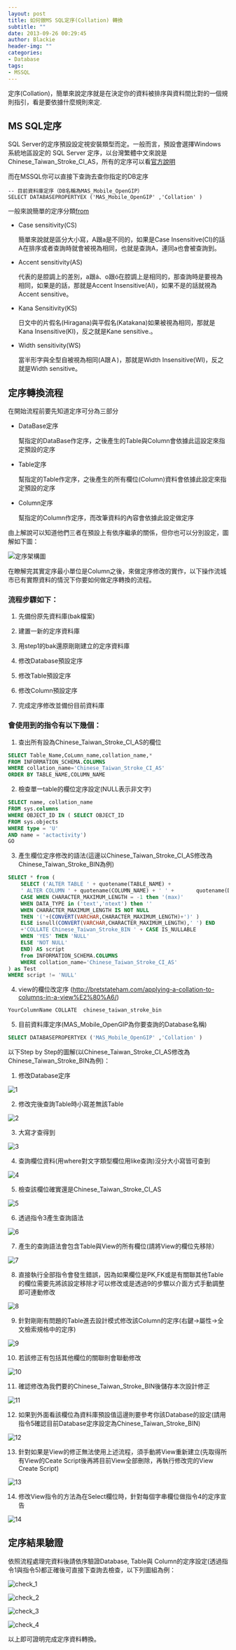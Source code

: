```yaml
---
layout: post
title: 如何做MS SQL定序(Collation) 轉換
subtitle: ""
date: 2013-09-26 00:29:45
author: Blackie
header-img: ""
categories:
- Database
tags:
- MSSQL
---
```


定序(Collation)，簡單來說定序就是在決定你的資料被排序與資料間比對的一個規則指引，看是要依據什麼規則來定.

<!-- More -->

## MS SQL定序

SQL Server的定序預設設定視安裝類型而定。一般而言，預設會選擇Windows 系統地區設定的 SQL Server 定序，以台灣繁體中文來說是Chinese_Taiwan_Stroke_CI_AS，所有的定序可以看[官方說明](http://technet.microsoft.com/en-us/library/ms188046.aspx)

而在MSSQL你可以直接下查詢去查你指定的DB定序

	-- 目前資料庫定序（DB名稱為MAS_Mobile_OpenGIP）
	SELECT DATABASEPROPERTYEX ('MAS_Mobile_OpenGIP' ,'Collation' )

一般來說簡單的定序分類[from](http://www.dotblogs.com.tw/jimmyyu/archive/2009/08/30/10320.aspx)

- Case sensitivity(CS)

	簡單來說就是區分大小寫，A跟a是不同的，如果是Case Insensitive(CI)的話A在排序或者查詢時就會被視為相同，也就是查詢A，連同a也會被查詢到。

- Accent sensitivity(AS)

	代表的是腔調上的差別，a跟á、o跟ó在腔調上是相同的，那查詢時是要視為相同，如果是的話，那就是Accent Insensitive(AI)，如果不是的話就視為Accent sensitive。

- Kana Sensitivity(KS)

	日文中的片假名(Hiragana)與平假名(Katakana)如果被視為相同，那就是Kana Insensitive(KI)，反之就是Kane sensitive.。

- Width sensitivity(WS)

	當半形字與全型自被視為相同(A跟Ａ)，那就是Width Insensitive(WI)，反之就是Width sensitive。


## 定序轉換流程

在開始流程前要先知道定序可分為三部分

- DataBase定序

	幫指定的DataBase作定序，之後產生的Table與Column會依據此這設定來指定預設的定序

- Table定序

	幫指定的Table作定序，之後產生的所有欄位(Column)資料會依據此設定來指定預設的定序


- Column定序

	幫指定的Column作定序，而改筆資料的內容會依據此設定做定序

由上解說可以知道他們三者在預設上有依序繼承的關係，但你也可以分別設定，圖解如下圖：

![定序架構圖](%E6%9E%B6%E6%A7%8B%E5%9C%96.png)

在瞭解完其實定序最小單位是Column之後，來做定序修改的實作，以下操作流城市已有實際資料的情況下你要如何做定序轉換的流程。

### 流程步驟如下：

1. 先備份原先資料庫(bak檔案)

2. 建置一新的定序資料庫

3. 用step1的bak還原剛剛建立的定序資料庫

4. 修改Database預設定序

5. 修改Table預設定序

6. 修改Column預設定序

7. 完成定序修改並備份目前資料庫  

### 會使用到的指令有以下幾個：

1. 查出所有設為Chinese_Taiwan_Stroke_CI_AS的欄位

```sql
SELECT Table_Name,CoLumn_name,collation_name,*
FROM INFORMATION_SCHEMA.COLUMNS
WHERE collation_name='Chinese_Taiwan_Stroke_CI_AS'
ORDER BY TABLE_NAME,COLUMN_NAME
```

2. 檢查單一table的欄位定序設定(NULL表示非文字)

```sql
SELECT name, collation_name
FROM sys.columns
WHERE OBJECT_ID IN ( SELECT OBJECT_ID
FROM sys.objects
WHERE type = 'U'
AND name = 'actactivity')
GO
```

3. 產生欄位定序修改的語法(這邊以Chinese_Taiwan_Stroke_CI_AS修改為Chinese_Taiwan_Stroke_BIN為例)

```sql
SELECT * from (
	SELECT ('ALTER TABLE ' + quotename(TABLE_NAME) +
	' ALTER COLUMN ' + quotename(COLUMN_NAME) + ' ' + 		quotename(DATA_TYPE) +
	CASE WHEN CHARACTER_MAXIMUM_LENGTH = -1 then '(max)'
	WHEN DATA_TYPE in ('text','ntext') then ''
	WHEN CHARACTER_MAXIMUM_LENGTH IS NOT NULL
	THEN '('+(CONVERT(VARCHAR,CHARACTER_MAXIMUM_LENGTH)+')' )
	ELSE isnull(CONVERT(VARCHAR,CHARACTER_MAXIMUM_LENGTH),' ') END
	+'COLLATE Chinese_Taiwan_Stroke_BIN ' + CASE IS_NULLABLE
	WHEN 'YES' THEN 'NULL'
	ELSE 'NOT NULL'
	END) AS script
	from INFORMATION_SCHEMA.COLUMNS
	WHERE collation_name='Chinese_Taiwan_Stroke_CI_AS'
) as Test
WHERE script != 'NULL'
```

4. view的欄位改定序 (http://bretstateham.com/applying-a-collation-to-columns-in-a-view%E2%80%A6/)

```sql
YourColumnName COLLATE  chinese_taiwan_stroke_bin
```

5. 目前資料庫定序(MAS_Mobile_OpenGIP為你要查詢的Database名稱)

```sql
SELECT DATABASEPROPERTYEX ('MAS_Mobile_OpenGIP' ,'Collation' )
```

以下Step by Step的圖解(以Chinese_Taiwan_Stroke_CI_AS修改為Chinese_Taiwan_Stroke_BIN為例)：

1. 修改Database定序

![1](1.PNG)

2. 修改完後查詢Table時小寫差無該Table

![2](2.PNG)

3. 大寫才查得到

![3](3.PNG)

4. 查詢欄位資料(用where對文字類型欄位用like查詢)沒分大小寫皆可查到

![4](4.PNG)

5. 檢查該欄位確實還是Chinese_Taiwan_Stroke_CI_AS

![5](5.PNG)

6. 透過指令3產生查詢語法

![6](6.PNG)

7. 產生的查詢語法會包含Table與View的所有欄位(請將View的欄位先移除）

![7](7.PNG)

8. 直接執行全部指令會發生錯誤，因為如果欄位是PK,FK或是有關聯其他Table的欄位需要先將該設定移除才可以修改或是透過9的步驟以介面方式手動調整即可連動修改

![8](8.PNG)

9. 針對剛剛有問題的Table進去設計模式修改該Column的定序(右鍵->屬性->全文檢索規格中的定序)

![9](9.PNG)

10. 若該修正有包括其他欄位的關聯則會聯動修改

![10](10.PNG)

11. 確認修改為我們要的Chinese_Taiwan_Stroke_BIN後儲存本次設計修正

![11](11.PNG)

12. 如果到外面看該欄位為資料庫預設值這邊則要參考你該Database的設定(請用指令5確認目前Database定序設定為Chinese_Taiwan_Stroke_BIN)

![12](12.PNG)

13. 針對如果是View的修正無法使用上述流程，須手動將View重新建立(先取得所有View的Ceate Script後再將目前View全部刪除，再執行修改完的View Create Script)

![13](13.PNG)

14. 修改View指令的方法為在Select欄位時，針對每個字串欄位做指令4的定序宣告

![14](14.PNG)


## 定序結果驗證

依照流程處理完資料後請依序驗證Database, Table與 Column的定序設定(透過指令1與指令5)都正確後可直接下查詢去檢查，以下列圖組為例：

![check_1](check_1.jpg)

![check_2](check_2.jpg)

![check_3](check_3.jpg)

![check_4](check_4.jpg)

以上即可證明完成定序資料轉換。
